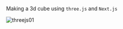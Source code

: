 Making a 3d cube using `three.js` and `Next.js`


![threejs01](https://github.com/elianoli/just-a-cube/assets/87070440/00d54ec6-024d-434e-a3a9-68f217e4c5c8)
